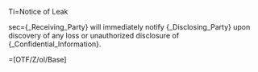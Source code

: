 Ti=Notice of Leak

sec={_Receiving_Party} will immediately notify {_Disclosing_Party} upon discovery of any loss or unauthorized disclosure of {_Confidential_Information}.

=[OTF/Z/ol/Base]
